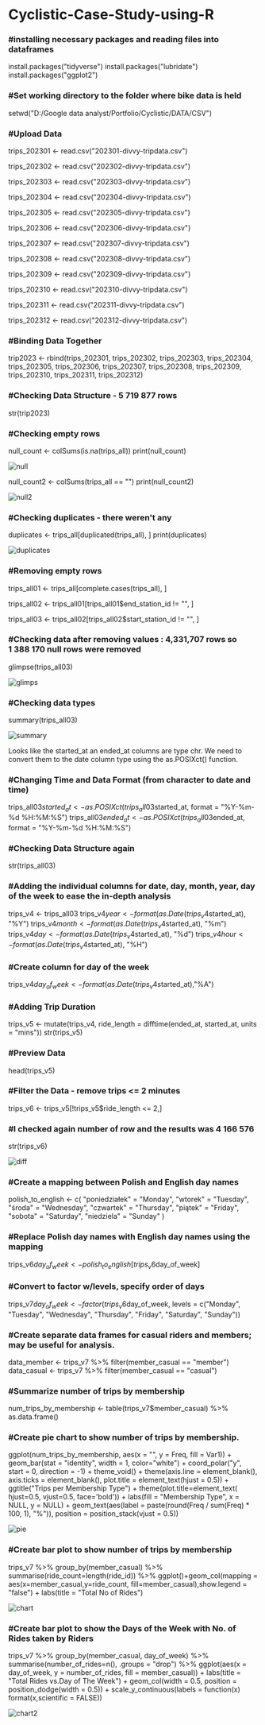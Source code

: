 # Cyclistic-Case-Study-using-R


### #installing necessary packages and reading files into dataframes 

install.packages("tidyverse")
install.packages("lubridate")
install.packages("ggplot2")


### #Set working directory to the folder where bike data is held

setwd("D:/Google data analyst/Portfolio/Cyclistic/DATA/CSV")

### #Upload Data

trips_202301 <- read.csv("202301-divvy-tripdata.csv")

trips_202302 <- read.csv("202302-divvy-tripdata.csv")

trips_202303 <- read.csv("202303-divvy-tripdata.csv")

trips_202304 <- read.csv("202304-divvy-tripdata.csv")

trips_202305 <- read.csv("202305-divvy-tripdata.csv")

trips_202306 <- read.csv("202306-divvy-tripdata.csv")

trips_202307 <- read.csv("202307-divvy-tripdata.csv")

trips_202308 <- read.csv("202308-divvy-tripdata.csv")

trips_202309 <- read.csv("202309-divvy-tripdata.csv")

trips_202310 <- read.csv("202310-divvy-tripdata.csv")

trips_202311 <- read.csv("202311-divvy-tripdata.csv")

trips_202312 <- read.csv("202312-divvy-tripdata.csv")


### #Binding Data Together

trip2023 <- rbind(trips_202301, trips_202302, trips_202303, trips_202304, trips_202305, trips_202306, trips_202307, trips_202308, trips_202309, trips_202310, trips_202311, trips_202312)

### #Checking Data Structure - 5 719 877 rows
str(trip2023)


### #Checking empty rows
null_count <- colSums(is.na(trips_all))
print(null_count)

![null](https://github.com/SylwiaBlinow/Cyclistic-Case-Study-using-R/assets/156024627/991cbdc3-0c0c-459b-8477-697455787718)

null_count2 <- colSums(trips_all == "")
print(null_count2)

![null2](https://github.com/SylwiaBlinow/Cyclistic-Case-Study-using-R/assets/156024627/75c680a1-d327-4762-a82e-f592db5789fa)


### #Checking duplicates - there weren't any

duplicates <- trips_all[duplicated(trips_all), ]
print(duplicates)

![duplicates](https://github.com/SylwiaBlinow/Cyclistic-Case-Study-using-R/assets/156024627/6cf6a283-f2b0-4893-b906-68f0fbf87f05)

### #Removing empty rows

trips_all01 <- trips_all[complete.cases(trips_all), ]

trips_all02 <- trips_all01[trips_all01$end_station_id != "", ]

trips_all03 <- trips_all02[trips_all02$start_station_id != "", ]


### #Checking data after removing values : 4,331,707 rows so 1 388 170 null rows were removed

glimpse(trips_all03)

![glimps](https://github.com/SylwiaBlinow/Cyclistic-Case-Study-using-R/assets/156024627/af724d05-2923-4b02-acff-2300e0548024)


### #Checking data types

summary(trips_all03)

![summary](https://github.com/SylwiaBlinow/Cyclistic-Case-Study-using-R/assets/156024627/258e05f7-d8df-434e-895c-5ecf99f02234)


Looks like the started_at an ended_at columns are type chr. We need to convert them to the date column type using the as.POSIXct() function.

### #Changing Time and Data Format (from character to date and time)

trips_all03$started_at <- as.POSIXct(trips_all03$started_at, format = "%Y-%m-%d %H:%M:%S")
trips_all03$ended_at <- as.POSIXct(trips_all03$ended_at, format = "%Y-%m-%d %H:%M:%S")


### #Checking Data Structure again
str(trips_all03)

### #Adding the individual columns for date, day, month, year, day of the week to ease the in-depth analysis

trips_v4 <- trips_all03
trips_v4$year <- format(as.Date(trips_v4$started_at), "%Y")
trips_v4$month <- format(as.Date(trips_v4$started_at), "%m")
trips_v4$day <- format(as.Date(trips_v4$started_at), "%d")
trips_v4$hour <- format(as.Date(trips_v4$started_at), "%H")

### #Create column for day of the week

trips_v4$day_of_week <- format(as.Date(trips_v4$started_at),"%A")


### #Adding Trip Duration
trips_v5 <- mutate(trips_v4, ride_length = difftime(ended_at, started_at, units = "mins"))
str(trips_v5)

### #Preview Data
head(trips_v5)

### #Filter the Data - remove trips <= 2 minutes

trips_v6 <- trips_v5[!trips_v5$ride_length <= 2,]

### #I checked again number of row and the results was 4 166 576

str(trips_v6)

![diff](https://github.com/SylwiaBlinow/Cyclistic-Case-Study-using-R/assets/156024627/5d7950f6-3835-4f78-99bd-4f64abbc402a)


### #Create a mapping between Polish and English day names

polish_to_english <- c(
  "poniedziałek" = "Monday",
  "wtorek" = "Tuesday",
  "środa" = "Wednesday",
  "czwartek" = "Thursday",
  "piątek" = "Friday",
  "sobota" = "Saturday",
  "niedziela" = "Sunday"
)

### #Replace Polish day names with English day names using the mapping
trips_v6$day_of_week <- polish_to_english[trips_v6$day_of_week]


### #Convert to factor w/levels, specify order of days

trips_v7$day_of_week <- factor(trips_v6$day_of_week, levels = c("Monday", "Tuesday", "Wednesday", "Thursday", "Friday", "Saturday", "Sunday"))

### #Create separate data frames for casual riders and members; may be useful for analysis.
  
  data_member <- trips_v7 %>% 
  filter(member_casual == "member")
data_casual <- trips_v7 %>% 
  filter(member_casual == "casual")


### #Summarize number of trips by membership
 num_trips_by_membership <- table(trips_v7$member_casual) %>% 
  as.data.frame()
  
### #Create pie chart to show number of trips by membership.

ggplot(num_trips_by_membership, aes(x = "", y = Freq, fill = Var1)) +
  geom_bar(stat = "identity", width = 1, color="white") +
  coord_polar("y", start = 0, direction = -1) +
  theme_void() +
  theme(axis.line = element_blank(), axis.ticks = element_blank(), plot.title = element_text(hjust = 0.5)) +
  ggtitle("Trips per Membership Type") +
  theme(plot.title=element_text( hjust=0.5, vjust=0.5, face='bold')) +
  labs(fill = "Membership Type", x = NULL, y = NULL) +
  geom_text(aes(label = paste(round(Freq / sum(Freq) * 100, 1), "%")), position = position_stack(vjust = 0.5))

![pie](https://github.com/SylwiaBlinow/Cyclistic-Case-Study-using-R/assets/156024627/d91f19fe-c375-4e1a-bf36-604d1f560e73)


### #Create bar plot to show number of trips by membership       
trips_v7 %>% 
  group_by(member_casual) %>% 
  summarise(ride_count=length(ride_id)) %>% 
  ggplot()+geom_col(mapping = aes(x=member_casual,y=ride_count, fill=member_casual),show.legend = "false") + 
  labs(title = "Total No of Rides")

 ![chart](https://github.com/SylwiaBlinow/Cyclistic-Case-Study-using-R/assets/156024627/59cee0fe-96b5-4c1e-a3df-4ad39f81a7ee)



### #Create bar plot to show the Days of the Week with No. of Rides taken by Riders

trips_v7 %>% 
  group_by(member_casual, day_of_week) %>% 
  summarise(number_of_rides=n(), .groups = "drop") %>% 
  ggplot(aes(x = day_of_week, y = number_of_rides, fill = member_casual)) +
  labs(title = "Total Rides vs.Day of The Week") +
  geom_col(width = 0.5, position = position_dodge(width = 0.5)) +
  scale_y_continuous(labels = function(x) format(x,scientific = FALSE))

![chart2](https://github.com/SylwiaBlinow/Cyclistic-Case-Study-using-R/assets/156024627/5c03395a-ab05-4961-9497-bd7a89775778)

